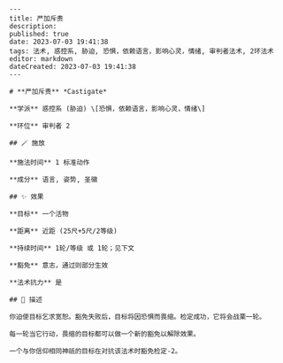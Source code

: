 
    ---
    title: 严加斥责
    description: 
    published: true
    date: 2023-07-03 19:41:38
    tags: 法术, 惑控系, 胁迫, 恐惧，依赖语言，影响心灵，情绪, 审判者法术, 2环法术
    editor: markdown
    dateCreated: 2023-07-03 19:41:38
    ---

    # **严加斥责** *Castigate*

    **学派** 惑控系 (胁迫) \[恐惧，依赖语言，影响心灵，情绪\] 

    **环位** 审判者 2

    ## 🪄 施放

    **施法时间** 1 标准动作

    **成分** 语言, 姿势, 圣徽

    ## ✨ 效果 

    **目标** 一个活物 

    **距离** 近距 (25尺+5尺/2等级)  

    **持续时间** 1轮/等级 或 1轮；见下文 

    **豁免** 意志，通过则部分生效

    **法术抗力** 是

    ## 📖 描述

    你迫使目标乞求宽恕。豁免失败后，目标将因恐惧而畏缩。检定成功，它将会战栗一轮。

    每一轮当它行动，畏缩的目标都可以做一个新的豁免以解除效果。

    一个与你信仰相同神祇的目标在对抗该法术时豁免检定-2。
    